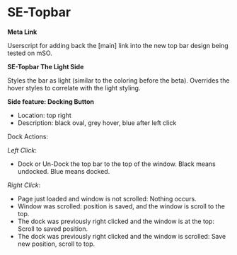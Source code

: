 SE-Topbar
==================

**Meta Link**

Userscript for adding back the [main] link into the new top bar design being tested on mSO.

**SE-Topbar The Light Side**

Styles the bar as light (similar to the coloring before the beta). 
Overrides the hover styles to correlate with the light styling.

**Side feature: Docking Button**

- Location: top right
- Description: black oval, grey hover, blue after left click

Dock Actions:

*Left Click*: 

- Dock or Un-Dock the top bar to the top of the window. Black means undocked. Blue means docked.

*Right Click*:
   
- Page just loaded and window is not scrolled: Nothing occurs.
- Window was scrolled: position is saved, and the window is scroll to the top.
- The dock was previously right clicked and the window is at the top: Scroll to saved position.
- The dock was previously right clicked and the window is scrolled: Save new position, scroll to top.
